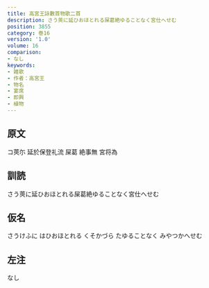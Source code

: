 ```yaml
---
title: 高宮王詠數首物歌二首
description: さう莢に延ひおほとれる屎葛絶ゆることなく宮仕へせむ
position: 3855
category: 巻16
version: '1.0'
volume: 16
comparison:
- なし
keywords:
- 雑歌
- 作者：高宮王
- 物名
- 宴席
- 即興
- 植物
---
```


## 原文

コ莢尓 延於保登礼流 屎葛 絶事無 宮将為

## 訓読

さう莢に延ひおほとれる屎葛絶ゆることなく宮仕へせむ

## 仮名

さうけふに はひおほとれる くそかづら たゆることなく みやつかへせむ

## 左注

なし
